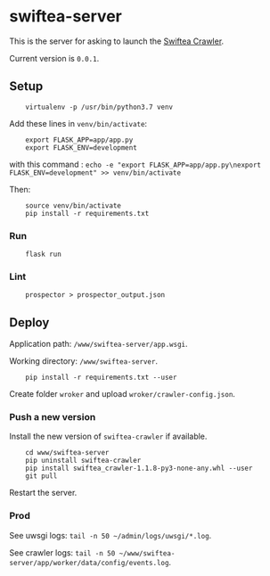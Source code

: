 # swiftea-server

This is the server for asking to launch the [Swiftea Crawler](https://github.com/Swiftea/Crawler).

Current version is `0.0.1`.

## Setup

		virtualenv -p /usr/bin/python3.7 venv

Add these lines in `venv/bin/activate`:

		export FLASK_APP=app/app.py
		export FLASK_ENV=development

with this command : `echo -e "export FLASK_APP=app/app.py\nexport FLASK_ENV=development" >> venv/bin/activate`

Then:

		source venv/bin/activate
		pip install -r requirements.txt

### Run

		flask run

### Lint

		prospector > prospector_output.json

## Deploy

Application path: `/www/swiftea-server/app.wsgi`.

Working directory: `/www/swiftea-server`.

		pip install -r requirements.txt --user

Create folder `wroker` and upload `wroker/crawler-config.json`.

### Push a new version

Install the new version of `swiftea-crawler` if available.

		cd www/swiftea-server
		pip uninstall swiftea-crawler
		pip install swiftea_crawler-1.1.8-py3-none-any.whl --user
		git pull

Restart the server.

### Prod

See uwsgi logs: `tail -n 50 ~/admin/logs/uwsgi/*.log`.

See crawler logs:  `tail -n 50 ~/www/swiftea-server/app/worker/data/config/events.log`.
